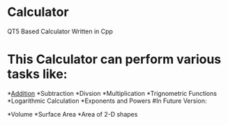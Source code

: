 # Calculator
QT5 Based Calculator Written in Cpp

# This Calculator can perform various tasks like:
*[Addition]()
*Subtraction
*Divsion
*Multiplication
*Trignometric Functions
*Logarithmic Calculation
*Exponents and Powers
#In Future Version:

*Volume
*Surface Area
*Area of 2-D shapes


